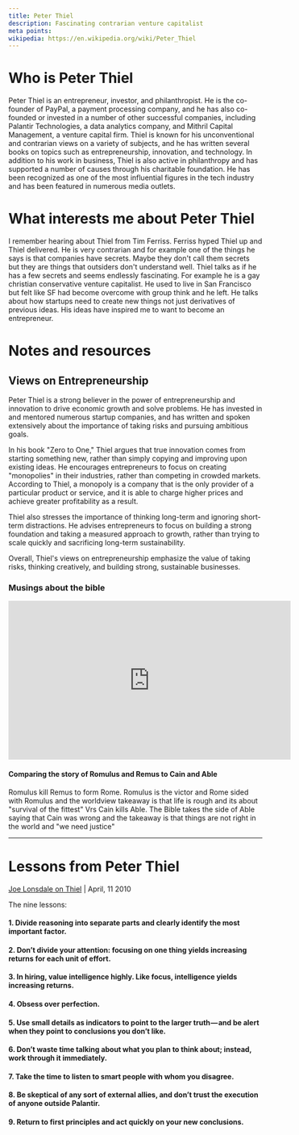 ```yaml
---
title: Peter Thiel
description: Fascinating contrarian venture capitalist 
meta points:
wikipedia: https://en.wikipedia.org/wiki/Peter_Thiel
---
```

# Who is Peter Thiel
Peter Thiel is an entrepreneur, investor, and philanthropist. He is the co-founder of PayPal, a payment processing company, and he has also co-founded or invested in a number of other successful companies, including Palantir Technologies, a data analytics company, and Mithril Capital Management, a venture capital firm. Thiel is known for his unconventional and contrarian views on a variety of subjects, and he has written several books on topics such as entrepreneurship, innovation, and technology. In addition to his work in business, Thiel is also active in philanthropy and has supported a number of causes through his charitable foundation. He has been recognized as one of the most influential figures in the tech industry and has been featured in numerous media outlets.
# What interests me about Peter Thiel
I remember hearing about Thiel from Tim Ferriss. Ferriss hyped Thiel up and Thiel delivered. He is very contrarian and for example one of the things he says is that companies have secrets. Maybe they don't call them secrets but they are things that outsiders don't understand well. Thiel talks as if he has a few secrets and seems endlessly fascinating. For example he is a gay christian conservative venture capitalist. He used to live in San Francisco but felt like SF had become overcome with group think and he left. He talks about how startups need to create new things not just derivatives of previous ideas. His ideas have inspired me to want to become an entrepreneur.

# Notes and resources

## Views on Entrepreneurship
Peter Thiel is a strong believer in the power of entrepreneurship and innovation to drive economic growth and solve problems. He has invested in and mentored numerous startup companies, and has written and spoken extensively about the importance of taking risks and pursuing ambitious goals.

In his book "Zero to One," Thiel argues that true innovation comes from starting something new, rather than simply copying and improving upon existing ideas. He encourages entrepreneurs to focus on creating "monopolies" in their industries, rather than competing in crowded markets. According to Thiel, a monopoly is a company that is the only provider of a particular product or service, and it is able to charge higher prices and achieve greater profitability as a result.

Thiel also stresses the importance of thinking long-term and ignoring short-term distractions. He advises entrepreneurs to focus on building a strong foundation and taking a measured approach to growth, rather than trying to scale quickly and sacrificing long-term sustainability.

Overall, Thiel's views on entrepreneurship emphasize the value of taking risks, thinking creatively, and building strong, sustainable businesses.

### Musings about the bible
<iframe width="560" height="315" src="https://www.youtube.com/embed/yY2EUl_3ncA" title="YouTube video player" frameborder="0" allow="accelerometer; autoplay; clipboard-write; encrypted-media; gyroscope; picture-in-picture" allowfullscreen></iframe>

#### Comparing the story of Romulus and Remus to Cain and Able
Romulus kill Remus to form Rome. Romulus is the victor and Rome sided with Romulus and the worldview takeaway is that life is rough and its about "survival of the fittest"
Vrs
Cain kills Able. The Bible takes the side of Able saying that Cain was wrong and the takeaway is that things are not right in the world and "we need justice"


--- 

# Lessons from Peter Thiel
[Joe Lonsdale on Thiel](https://joelonsdale.com/lessons-peter-thiel/) | April, 11 2010

The nine lessons:

#### **1. Divide reasoning into separate parts and clearly identify the most important factor.**

#### **2. Don’t divide your attention: focusing on one thing yields increasing returns for each unit of effort.**

#### **3. In hiring, value intelligence highly. Like focus, intelligence yields increasing returns.**

#### **4. Obsess over perfection.**

#### **5. Use small details as indicators to point to the larger truth — and be alert when they point to conclusions you don’t like.**

#### **6. Don’t waste time talking about what you plan to think about; instead, work through it immediately.**

#### **7. Take the time to listen to smart people with whom you disagree.**

#### **8. Be skeptical of any sort of external allies, and don’t trust the execution of anyone outside Palantir.**

#### **9. Return to first principles and act quickly on your new conclusions.**


